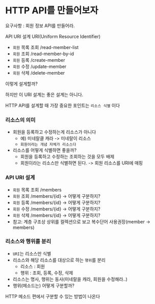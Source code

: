 # HTTP API를 만들어보자

요구사항 : 회원 정보 API를 만들어라.

API URI 설계
URI(Uniform Resource Identifier)
- `회원` 목록 조회 /read-member-list
- `회원` 조회 /read-member-by-id
- `회원` 등록 /create-member
- `회원` 수정 /update-member
- `회원` 삭제 /delete-member

이렇게 설게할까?

하지만 이 URI 설계는 좋은 설계는 아니다.

 HTTP API를 설계할 때 가장 중요한 포인트는 `리소스 식별` 이다

### 리소스의 의미
- 회원을 등록하고 수정하는게 리소스가 아니다
  - 예) 미네랄클 캐라 -> 미네랄이 리소스
  - `회원이라는 개념 자체가 리소스다`
- 리소스를 어떻게 식별하면 좋을까?
  - 회원을 등록하고 수정하는 조회하는 것을 모두 배제
  - 회원이라는 리소스만 식별하면 된다. -> 회원 리소스를 URI에 매핑

### API URI 설계
- `회원` 목록 조회 /members
- `회원` 조회 /members/{id} -> 어떻게 구분하지?
- `회원` 등록 /members/{id} -> 어떻게 구분하지?
- `회원` 수정 /members/{id} -> 어떻게 구분하지?
- `회원` 삭제 /members/{id} -> 어떻게 구분하지?
- 참고: 계층 구조상 상위를 컬렉션으로 보고 복수단어 사용권장(member -> members)


### 리소스와 행위를 분리
- `URI`는 리소스만 식별
- 리소스와 해당 리소스를 대상으로 하는 `행위`를 분리
  - 리소스 : 회원
  - 행위 : 조회, 등록, 수정, 삭제
- 리소스는 명사, 행위는 동사(미네랄을 캐라, 회원을 수정해라..)
- 행위(메소드는) 어떻게 구분할까? 

HTTP 메소드 편에서 구분할 수 있는 방법이 나온다
